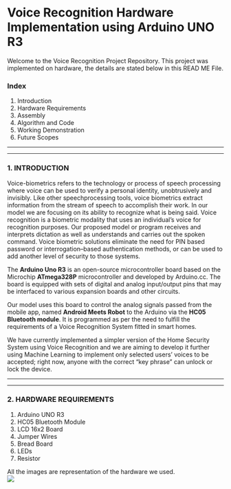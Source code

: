# Voice Recognition Hardware Implementation using Arduino UNO R3

Welcome to the Voice Recognition Project Repository. This project was implemented on hardware, the details are stated below in this READ ME File.

<h3>Index</h3>
<ol>
<li>Introduction</li>
<li>Hardware Requirements</li>
<li>Assembly</li>
<li>Algorithm and Code</li>
<li>Working Demonstration</li>
<li>Future Scopes</li>
</ol>

<hr>
<hr>
 
<h3>1. INTRODUCTION</h3>
<p>
   Voice-biometrics refers to the technology or process of speech processing where voice can be used to verify a personal identity, unobtrusively and invisibly. Like other speechprocessing tools, voice biometrics extract information from the stream of speech to accomplish their work. In our model we are focusing on its ability to recognize what is being said. Voice recognition is a biometric modality that uses an individual’s voice for recognition purposes. Our proposed model or program receives and interprets dictation as well as understands and carries out the spoken command. Voice biometric solutions eliminate the need for PIN based password or interrogation–based authentication methods, or can be used to add another level of security to those systems.
  </p>
 <p>
  The <b>Arduino Uno R3</b> is an open-source microcontroller board based on the Microchip <b>ATmega328P</b> microcontroller and developed by Arduino.cc. The board is equipped with sets of digital and analog input/output pins that may be interfaced to various expansion boards and other circuits.
  </p>
  <p>
 Our model uses this board to control the analog signals passed from the mobile app, named <b>Android Meets Robot</b> to the Arduino via the <b>HC05 Bluetooth module</b>. It is programmed as per the need to fulfill the requirements of a Voice Recognition System fitted in smart homes.</p>
 <p>
We have currently implemented a simpler version of the Home Security System using Voice Recognition and we are aiming to develop it further using Machine Learning to implement only selected users’ voices to be accepted; right now, anyone with the correct “key phrase” can unlock or lock the device.
  </p>
  
<hr>
<hr>
<h3>2. HARDWARE REQUIREMENTS</h3>
<p>
  <ol>
    <li>Arduino UNO R3</li>
    <li>HC05 Bluetooth Module</li>
    <li>LCD 16x2 Board</li>
    <li>Jumper Wires</li>
    <li>Bread Board</li>
    <li>LEDs</li>
    <li>Resistor</li>
  </ol>
</p>
<p>
  All the images are representation of the hardware we used.
  <br><img src="https://github.com/Malayanil/VoiceRecognition-Arduino-/blob/master/all.jpg">
  </p>
  
    
